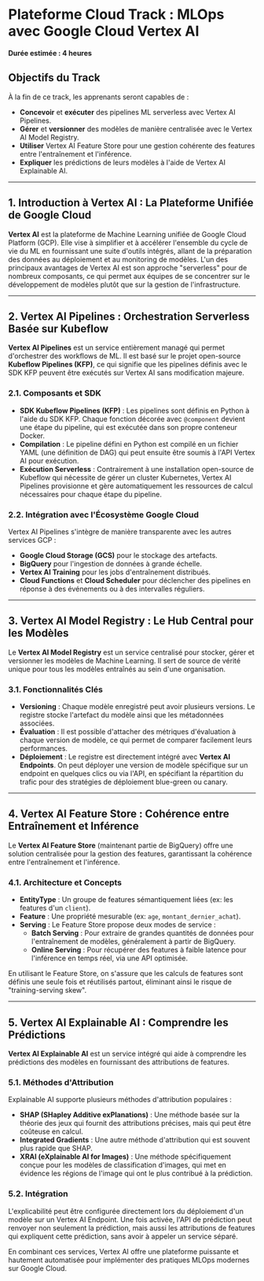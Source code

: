 # Plateforme Cloud Track : MLOps avec Google Cloud Vertex AI

**Durée estimée : 4 heures**

## Objectifs du Track

À la fin de ce track, les apprenants seront capables de :

-   **Concevoir** et **exécuter** des pipelines ML serverless avec Vertex AI Pipelines.
-   **Gérer** et **versionner** des modèles de manière centralisée avec le Vertex AI Model Registry.
-   **Utiliser** Vertex AI Feature Store pour une gestion cohérente des features entre l'entraînement et l'inférence.
-   **Expliquer** les prédictions de leurs modèles à l'aide de Vertex AI Explainable AI.

---

## 1. Introduction à Vertex AI : La Plateforme Unifiée de Google Cloud

**Vertex AI** est la plateforme de Machine Learning unifiée de Google Cloud Platform (GCP). Elle vise à simplifier et à accélérer l'ensemble du cycle de vie du ML en fournissant une suite d'outils intégrés, allant de la préparation des données au déploiement et au monitoring de modèles. L'un des principaux avantages de Vertex AI est son approche "serverless" pour de nombreux composants, ce qui permet aux équipes de se concentrer sur le développement de modèles plutôt que sur la gestion de l'infrastructure.

---

## 2. Vertex AI Pipelines : Orchestration Serverless Basée sur Kubeflow

**Vertex AI Pipelines** est un service entièrement managé qui permet d'orchestrer des workflows de ML. Il est basé sur le projet open-source **Kubeflow Pipelines (KFP)**, ce qui signifie que les pipelines définis avec le SDK KFP peuvent être exécutés sur Vertex AI sans modification majeure.

### 2.1. Composants et SDK

-   **SDK Kubeflow Pipelines (KFP)** : Les pipelines sont définis en Python à l'aide du SDK KFP. Chaque fonction décorée avec `@component` devient une étape du pipeline, qui est exécutée dans son propre conteneur Docker.
-   **Compilation** : Le pipeline défini en Python est compilé en un fichier YAML (une définition de DAG) qui peut ensuite être soumis à l'API Vertex AI pour exécution.
-   **Exécution Serverless** : Contrairement à une installation open-source de Kubeflow qui nécessite de gérer un cluster Kubernetes, Vertex AI Pipelines provisionne et gère automatiquement les ressources de calcul nécessaires pour chaque étape du pipeline.

### 2.2. Intégration avec l'Écosystème Google Cloud

Vertex AI Pipelines s'intègre de manière transparente avec les autres services GCP :

-   **Google Cloud Storage (GCS)** pour le stockage des artefacts.
-   **BigQuery** pour l'ingestion de données à grande échelle.
-   **Vertex AI Training** pour les jobs d'entraînement distribués.
-   **Cloud Functions** et **Cloud Scheduler** pour déclencher des pipelines en réponse à des événements ou à des intervalles réguliers.

---

## 3. Vertex AI Model Registry : Le Hub Central pour les Modèles

Le **Vertex AI Model Registry** est un service centralisé pour stocker, gérer et versionner les modèles de Machine Learning. Il sert de source de vérité unique pour tous les modèles entraînés au sein d'une organisation.

### 3.1. Fonctionnalités Clés

-   **Versioning** : Chaque modèle enregistré peut avoir plusieurs versions. Le registre stocke l'artefact du modèle ainsi que les métadonnées associées.
-   **Évaluation** : Il est possible d'attacher des métriques d'évaluation à chaque version de modèle, ce qui permet de comparer facilement leurs performances.
-   **Déploiement** : Le registre est directement intégré avec **Vertex AI Endpoints**. On peut déployer une version de modèle spécifique sur un endpoint en quelques clics ou via l'API, en spécifiant la répartition du trafic pour des stratégies de déploiement blue-green ou canary.

---

## 4. Vertex AI Feature Store : Cohérence entre Entraînement et Inférence

Le **Vertex AI Feature Store** (maintenant partie de BigQuery) offre une solution centralisée pour la gestion des features, garantissant la cohérence entre l'entraînement et l'inférence.

### 4.1. Architecture et Concepts

-   **EntityType** : Un groupe de features sémantiquement liées (ex: les features d'un `client`).
-   **Feature** : Une propriété mesurable (ex: `age`, `montant_dernier_achat`).
-   **Serving** : Le Feature Store propose deux modes de service :
    -   **Batch Serving** : Pour extraire de grandes quantités de données pour l'entraînement de modèles, généralement à partir de BigQuery.
    -   **Online Serving** : Pour récupérer des features à faible latence pour l'inférence en temps réel, via une API optimisée.

En utilisant le Feature Store, on s'assure que les calculs de features sont définis une seule fois et réutilisés partout, éliminant ainsi le risque de "training-serving skew".

---

## 5. Vertex AI Explainable AI : Comprendre les Prédictions

**Vertex AI Explainable AI** est un service intégré qui aide à comprendre les prédictions des modèles en fournissant des attributions de features.

### 5.1. Méthodes d'Attribution

Explainable AI supporte plusieurs méthodes d'attribution populaires :

-   **SHAP (SHapley Additive exPlanations)** : Une méthode basée sur la théorie des jeux qui fournit des attributions précises, mais qui peut être coûteuse en calcul.
-   **Integrated Gradients** : Une autre méthode d'attribution qui est souvent plus rapide que SHAP.
-   **XRAI (eXplainable AI for Images)** : Une méthode spécifiquement conçue pour les modèles de classification d'images, qui met en évidence les régions de l'image qui ont le plus contribué à la prédiction.

### 5.2. Intégration

L'explicabilité peut être configurée directement lors du déploiement d'un modèle sur un Vertex AI Endpoint. Une fois activée, l'API de prédiction peut renvoyer non seulement la prédiction, mais aussi les attributions de features qui expliquent cette prédiction, sans avoir à appeler un service séparé.

En combinant ces services, Vertex AI offre une plateforme puissante et hautement automatisée pour implémenter des pratiques MLOps modernes sur Google Cloud.
